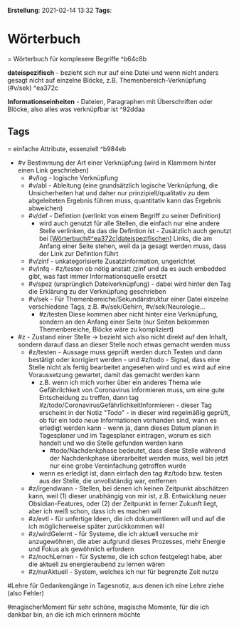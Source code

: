 **Erstellung**: 2021-02-14  13:32
**Tags**:

# Wörterbuch
= Wörterbuch für komplexere Begriffe ^b64c8b

**dateispezifisch** - bezieht sich nur auf eine Datei und wenn nicht anders gesagt nicht auf einzelne Blöcke, z.B. Themenbereich-Verknüpfung (\#v/sek)  ^ea372c

**Informationseinheiten** - Dateien, Paragraphen mit Überschriften oder Blöcke, also alles was verknüpfbar ist ^92ddaa

## Tags
= einfache Attribute, essenziell ^b984eb

- \#v Bestimmung der Art einer Verknüpfung (wird in Klammern hinter einen Link geschrieben)
	-   \#v/log - logische Verknüpfung
	-   \#v/abl - Ableitung (eine grundsätzlich logische Verknüpfung, die Unsicherheiten hat und daher nur prinzipiell/qualitativ zu dem abgeleiteten Ergebnis führen muss, quantitativ kann das Ergebnis abweichen)
	-   \#v/def - Defintion (verlinkt von einem Begriff zu seiner Definition)
		-   wird auch genutzt für alle Stellen, die einfach nur eine andere Stelle verlinken, da das die Defintion ist - Zusätzlich auch genutzt bei [[Wörterbuch#^ea372c|dateispezifischen]]( #v/def) Links, die am Anfang einer Seite stehen, weil da ja gesagt werden muss, dass der Link zur Defintion führt
	-   \#v/zinf - unkategorisierte Zusatzinformation, ungerichtet
	-   \#v/infq - #z/testen ob nötig anstatt /zinf und da es auch embedded gibt, was fast immer Informationsquelle ersetzt 
	-   \#v/spez (ursprünglich Dateiverknüpfung) - dabei wird hinter den Tag die Erklärung zu der Verknüpfung geschrieben
	-   \#v/sek - Für Themenbereiche/Sekundärstruktur einer Datei einzelne verschiedene Tags, z.B. \#v/sek/Gehirn, \#v/sek/Neurologie… 
		-   #z/testen Diese kommen aber nicht hinter eine Verknüpfung, sondern an den Anfang einer Seite (nur Seiten bekommen Themenbereiche, Blöcke wäre zu kompliziert)
-   \#z - Zustand einer Stelle -> bezieht sich also nicht direkt auf den Inhalt, sondern darauf dass an dieser Stelle noch etwas gemacht werden muss
	-   \#z/testen - Aussage muss geprüft werden durch Testen und dann bestätigt oder korrigiert werden - und \#z/todo - Signal, dass eine Stelle nicht als fertig bearbeitet angesehen wird und es wird auf eine Voraussetzung gewartet, damit das gemacht werden kann
		-   z.B. wenn ich mich vorher über ein anderes Thema wie Gefährlichkeit von Coronavirus informieren muss, um eine gute Entscheidung zu treffen, dann tag \#z/todo/CoronavirusGefährlichkeitInformieren - dieser Tag erscheint in der Notiz "Todo" - in dieser wird regelmäßig geprüft, ob für ein todo neue Informationen vorhanden sind, wann es erledigt werden kann - wenn ja, dann dieses Datum planen in Tagesplaner und im Tagesplaner eintragen, worum es sich handelt und wo die Stelle gefunden werden kann
			-   \#todo/Nachdenkphase bedeutet, dass diese Stelle während der Nachdenkphase überarbeitet werden muss, weil bis jetzt nur eine grobe Vereinfachung getroffen wurde
		-   wenn es erledigt ist, dann einfach den tag \#z/todo bzw. testen aus der Stelle, die unvollständig war, entfernen
	-   \#z/irgendwann - Stellen, bei denen ich keinen Zeitpunkt abschätzen kann, weil (1) dieser unabhängig von mir ist, z.B. Entwicklung neuer Obsidian-Features, oder (2) der Zeitpunkt in ferner Zukunft liegt, aber ich weiß schon, dass ich es machen will
	- \#z/evtl - für unfertige Ideen, die ich dokumentieren will und auf die ich möglicherweise später zurückkommen will
	- \#z/wirdGelernt - für Systeme, die ich aktuell versuche mir anzugewöhnen, die aber aufgrund dieses Prozesses, mehr Energie und Fokus als gewöhnlich erfordern
	- \#z/nochLernen - für Systeme, die ich schon festgelegt habe, aber die aktuell zu energieraubend zu lernen wären
	- \#z/nurAktuell - System, welches ich nur für begrenzte Zeit nutze

\#Lehre für Gedankengänge in Tagesnotiz, aus denen ich eine Lehre ziehe (also Fehler)

\#magischerMoment für sehr schöne, magische Momente, für die ich dankbar bin, an die ich mich erinnern möchte